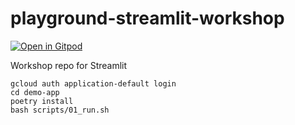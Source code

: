 # playground-streamlit-workshop

[![Open in Gitpod](https://gitpod.io/button/open-in-gitpod.svg)](https://gitpod.io/#https://github.com/datamindedbe/playground-streamlit-workshop)

Workshop repo for Streamlit

```
gcloud auth application-default login
cd demo-app
poetry install
bash scripts/01_run.sh
```

